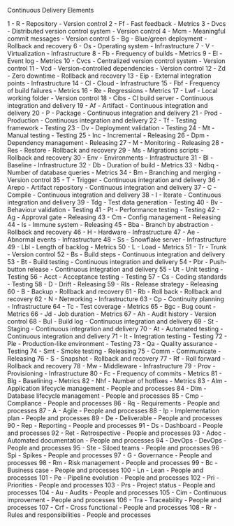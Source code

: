 Continuous Delivery Elements

1 - R - Repository - Version control
2 - Ff - Fast feedback - Metrics
3 - Dvcs - Distributed version control system - Version control
4 - Mcm - Meaningful commit messages - Version control
5 - Bg - Blue/green deployment - Rollback and recovery
6 - Os - Operating system - Infrastructure
7 - V - Virtualization - Infrastructure
8 - Fb - Frequency of builds - Metrics
9 - El - Event log - Metrics
10 - Cvcs - Centralized version control system - Version control
11 - Vcd - Version-controlled dependencies - Version control
12 - Zd - Zero downtime - Rollback and recovery
13 - Eip - External integration points - Infrastructure
14 - Cl - Cloud - Infrastructure
15 - Fbf - Frequency of build failures - Metrics
16 - Re - Regressions - Metrics
17 - Lwf - Local working folder - Version control
18 - Cibs - CI build server - Continuous integration and delivery
19 - Af - Artifact - Continuous integration and delivery
20 - P - Package - Continuous integration and delivery
21 - Prod - Production - Continuous integration and delivery
22 - Tf - Testing framework - Testing
23 - Dv - Deployment validation - Testing
24 - Mt - Manual testing - Testing
25 - Inc - Incremental - Releasing
26 - Dpm - Dependency management - Releasing
27 - M - Monitoring - Releasing
28 - Res - Restore - Rollback and recovery
29 - Ms - Migrations scripts - Rollback and recovery
30 - Env - Environments - Infrastructure
31 - Bl - Baseline - Infrastructure
32 - Db - Duration of build - Metrics
33 - Ndbq - Number of database queries - Metrics
34 - Bm - Branching and merging - Version control
35 - T - Trigger - Continuous integration and delivery
36 - Arepo - Artifact repository - Continuous integration and delivery
37 - C - Compile - Continuous integration and delivery
38 - I - Iterate - Continuous integration and delivery
39 - Tdg - Test data generation - Testing
40 - Bv - Behaviour validation - Testing
41 - Pt - Performance testing - Testing
42 - Ag - Approval gate - Releasing
43 - Cm - Config management - Releasing
44 - Is - Immune system - Releasing
45 - Bba - Branch by abstraction - Rollback and recovery
46 - H - Hardware - Infrastructure
47 - Ae - Abnormal events - Infrastructure
48 - Ss - Snowflake server - Infrastructure
49 - Lbl - Length of backlog - Metrics
50 - L - Load - Metrics
51 - Tr - Trunk - Version control
52 - Bs - Build steps - Continuous integration and delivery
53 - Bt - Build testing - Continuous integration and delivery
54 - Pbr - Push-button release - Continuous integration and delivery
55 - Ut - Unit testing - Testing
56 - Acct - Acceptance testing - Testing
57 - Cs - Coding standards - Testing
58 - D - Drift - Releasing
59 - Rls - Release strategy - Releasing
60 - B - Backup - Rollback and recovery
61 - Rb - Roll back - Rollback and recovery
62 - N - Networking - Infrastructure
63 - Cp - Continuity planning - Infrastructure
64 - Tc - Test coverage - Metrics
65 - Bgc - Bug count - Metrics
66 - Jd - Job duration - Metrics
67 - Ah - Audit history - Version control
68 - Bul - Build log - Continuous integration and delivery
69 - St - Staging - Continuous integration and delivery
70 - At - Automated testing - Continuous integration and delivery
71 - It - Integration testing - Testing
72 - Ple - Production-like environment - Testing
73 - Qa - Quality assurance - Testing
74 - Smt - Smoke testing - Releasing
75 - Comm - Communicate - Releasing
76 - S - Snapshot - Rollback and recovery
77 - Rf - Roll forward - Rollback and recovery
78 - Mw - Middleware - Infrastructure
79 - Prov - Provisioning - Infrastructure
80 - Fc - Frequency of commits - Metrics
81 - Blg - Baselining - Metrics
82 - Nhf - Number of hotfixes - Metrics
83 - Alm - Application lifecycle management - People and processes
84 - Dlm - Database lifecycle management - People and processes
85 - Cmp - Compliance - People and processes
86 - Rq - Requirements - People and processes
87 - A - Agile - People and processes
88 - Ip - Implementation plan - People and processes
89 - De - Deliverable - People and processes
90 - Rep - Reporting - People and processes
91 - Ds - Dashboard - People and processes
92 - Ret - Retrospective - People and processes
93 - Adoc - Automated documentation - People and processes
94 - DevOps - DevOps - People and processes
95 - Ste - Siloed teams - People and processes
96 - Spi - Spikes - People and processes
97 - G - Governance - People and processes
98 - Rm - Risk management - People and processes
99 - Bc - Business case - People and processes
100 - Ln - Lean - People and processes
101 - Pe - Pipeline evolution - People and processes
102 - Pri - Priorities - People and processes
103 - Prs - Project status - People and processes
104 - Au - Audits - People and processes
105 - Cim - Continuous improvement - People and processes
106 - Tra - Traceability - People and processes
107 - Crf - Cross functional - People and processes
108 - Rr - Rules and responsibilities - People and processes
